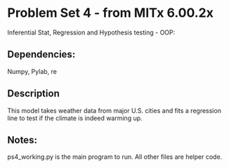 # Problem Set 4 - from MITx 6.00.2x
Inferential Stat, Regression and Hypothesis testing - OOP: 

## Dependencies:
Numpy, Pylab, re

## Description
This model takes weather data from major U.S. cities and fits a regression line to test if the climate is indeed warming up.

## Notes:
ps4_working.py is the main program to run.
All other files are helper code.
